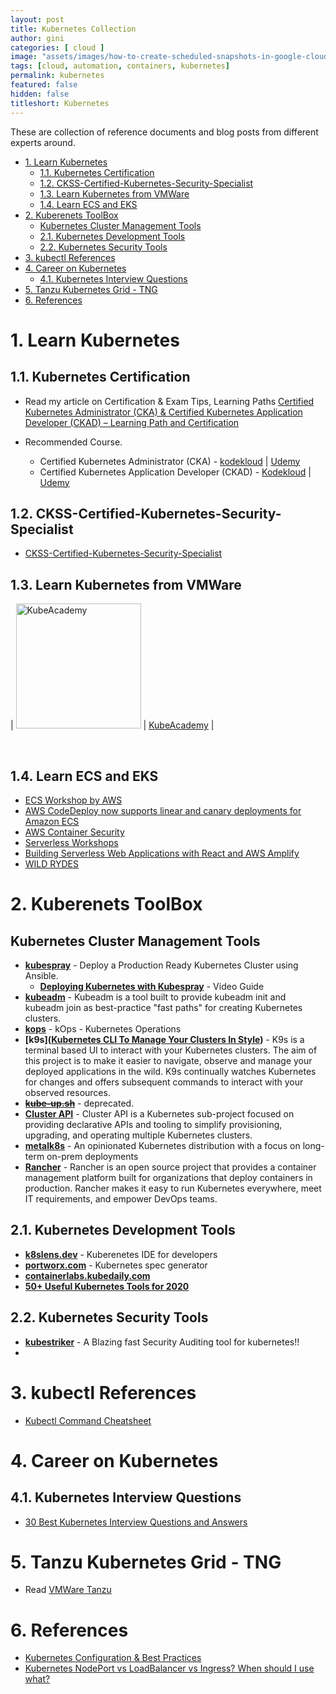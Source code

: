 ```yaml
---
layout: post
title: Kubernetes Collection
author: gini
categories: [ cloud ]
image: "assets/images/how-to-create-scheduled-snapshots-in-google-cloud-platform.PNG"
tags: [cloud, automation, containers, kubernetes]
permalink: kubernetes
featured: false
hidden: false
titleshort: Kubernetes
---
```


These are collection of reference documents and blog posts from different experts around.

- [1. Learn Kubernetes](#1-learn-kubernetes)
  - [1.1. Kubernetes Certification](#11-kubernetes-certification)
  - [1.2. CKSS-Certified-Kubernetes-Security-Specialist](#12-ckss-certified-kubernetes-security-specialist)
  - [1.3. Learn Kubernetes from VMWare](#13-learn-kubernetes-from-vmware)
  - [1.4. Learn ECS and EKS](#14-learn-ecs-and-eks)
- [2. Kuberenets ToolBox](#2-kuberenets-toolbox)
  - [Kubernetes Cluster Management Tools](#kubernetes-cluster-management-tools)
  - [2.1. Kubernetes Development Tools](#21-kubernetes-development-tools)
  - [2.2. Kubernetes Security Tools](#22-kubernetes-security-tools)
- [3. kubectl References](#3-kubectl-references)
- [4. Career on Kubernetes](#4-career-on-kubernetes)
  - [4.1. Kubernetes Interview Questions](#41-kubernetes-interview-questions)
- [5. Tanzu Kubernetes Grid - TNG](#5-tanzu-kubernetes-grid---tng)
- [6. References](#6-references)

# 1. Learn Kubernetes 

## 1.1. Kubernetes Certification

- Read my article on Certification & Exam Tips, Learning Paths
  [Certified Kubernetes Administrator (CKA) & Certified Kubernetes Application Developer (CKAD) – Learning Path and Certification](https://www.techbeatly.com/2020/05/kubernetes-certification-cka-ckad-exam-tips-learning-path.html)

- Recommended Course.
  - Certified Kubernetes Administrator (CKA) - [kodekloud](http://bit.ly/ckacourse1) | [Udemy](http://bit.ly/ckacourse2)
  - Certified Kubernetes Application Developer (CKAD) - [Kodekloud](https://bit.ly/ckadcourse2) | [Udemy](https://bit.ly/ckadcourse1)
  
## 1.2. CKSS-Certified-Kubernetes-Security-Specialist

- [CKSS-Certified-Kubernetes-Security-Specialist](https://github.com/ijelliti/CKSS-Certified-Kubernetes-Security-Specialist)
 
## 1.3. Learn Kubernetes from VMWare

| <img src="https://kube.academy/wp-content/themes/k8s/assets/img/logo.svg?t=1588603776" width="200" style="max-width:30vw" alt="KubeAcademy"> | [KubeAcademy](https://kube.academy) |
  
 <br />  

## 1.4. Learn ECS and EKS

- [ECS Workshop by AWS](https://ecsworkshop.com/)
- [AWS CodeDeploy now supports linear and canary deployments for Amazon ECS](https://aws.amazon.com/blogs/containers/aws-codedeploy-now-supports-linear-and-canary-deployments-for-amazon-ecs/)
- [AWS Container Security](https://share-w-partners.s3.amazonaws.com/PartnerTrainingCourses/CT%20-%20Containers%20Technical/NewContainerSecurityVideo_08NOV2019.mp4?X-Amz-Algorithm=AWS4-HMAC-SHA256&X-Amz-Credential=AKIAJYWZKITQ46EGQ5PA/20201111/ap-southeast-1/s3/aws4_request&X-Amz-Date=20201111T035355Z&X-Amz-Expires=3600&X-Amz-SignedHeaders=host&X-Amz-Signature=7143eac1f3222bd078e5b7f313303ee744e9ba1a9a0977fa0b7fc5405687661d)
- [Serverless Workshops](https://github.com/aws-samples/aws-serverless-workshops/)
- [Building Serverless Web Applications with React and AWS Amplify](https://github.com/dabit3/aws-amplify-workshop-react)
- [WILD RYDES](https://webapp.serverlessworkshops.io/)

# 2. Kuberenets ToolBox

## Kubernetes Cluster Management Tools


- **[kubespray](https://github.com/kubernetes-sigs/kubespray)** - Deploy a Production Ready Kubernetes Cluster using Ansible. 
  - **[Deploying Kubernetes with Kubespray](https://www.youtube.com/watch?v=JdgQAsEItTc)** - Video Guide
- **[kubeadm](https://kubernetes.io/docs/reference/setup-tools/kubeadm/)** - Kubeadm is a tool built to provide kubeadm init and kubeadm join as best-practice "fast paths" for creating Kubernetes clusters.
- **[kops](https://github.com/kubernetes/kops)** - kOps - Kubernetes Operations
- **[k9s]([Kubernetes CLI To Manage Your Clusters In Style](https://k9scli.io/))** - K9s is a terminal based UI to interact with your Kubernetes clusters. The aim of this project is to make it easier to navigate, observe and manage your deployed applications in the wild. K9s continually watches Kubernetes for changes and offers subsequent commands to interact with your observed resources.
- ~~**[kube-up.sh](#)**~~ - deprecated.
- **[Cluster API](https://cluster-api.sigs.k8s.io/)** - Cluster API is a Kubernetes sub-project focused on providing declarative APIs and tooling to simplify provisioning, upgrading, and operating multiple Kubernetes clusters.
- **[metalk8s](https://github.com/scality/metalk8s)** - An opinionated Kubernetes distribution with a focus on long-term on-prem deployments
- **[Rancher](https://github.com/rancher/rancher)** - Rancher is an open source project that provides a container management platform built for organizations that deploy containers in production. Rancher makes it easy to run Kubernetes everywhere, meet IT requirements, and empower DevOps teams.
## 2.1. Kubernetes Development Tools

- **[k8slens.dev](https://k8slens.dev/)** - Kuberenetes IDE for developers
- **[portworx.com](https://install.portworx.com)** - Kubernetes spec generator
- **[containerlabs.kubedaily.com](https://containerlabs.kubedaily.com/)**
- **[50+ Useful Kubernetes Tools for 2020](https://caylent.com/50-useful-kubernetes-tools-for-2020)**

## 2.2. Kubernetes Security Tools

- **[kubestriker](https://github.com/vchinnipilli/kubestriker)** - A Blazing fast Security Auditing tool for kubernetes!!
- 
# 3. kubectl References
- [Kubectl Command Cheatsheet](https://www.bluematador.com/learn/kubectl-cheatsheet)
  
# 4. Career on Kubernetes

## 4.1. Kubernetes Interview Questions
- [30 Best Kubernetes Interview Questions and Answers](https://www.whizlabs.com/blog/top-kubernetes-interview-questions/)

# 5. Tanzu Kubernetes Grid - TNG

- Read [VMWare Tanzu](vmware-tanzu)

# 6. References

- [Kubernetes Configuration & Best Practices](https://bcouetil.gitlab.io/academy/BP-kubernetes.html)
- [Kubernetes NodePort vs LoadBalancer vs Ingress? When should I use what?](https://medium.com/google-cloud/kubernetes-nodeport-vs-loadbalancer-vs-ingress-when-should-i-use-what-922f010849e0)

